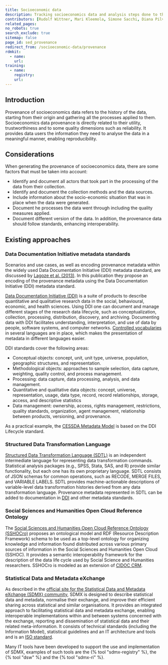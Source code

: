 ```yaml
---
title: Socioeconomic data
description: Tracking socioeconomics data and analysis steps done to them.
contributors: [Rudolf Wittner, Mari Kleemola, Simone Sacchi, Diana Pilvar, Irena Vipavc Brvar, Eva Garcia Alvarez, Robin Navest]
related_pages:
no_robots: true
search_exclude: true
sitemap: false
page_id: sed_provenance
redirect_from: /socioeconomic-data/provenance
rdmkit:
  - name:
    url:
training:
  - name:
    registry:
    url:
---
```


## Introduction
Provenance of socioeconomics data refers to the history of the data, starting from their origin and gathering all the processes applied to them. Socioeconomics data provenance is directly related to their utility, trustworthiness and to some quality dimensions such as reliability. It provides data users the information they need to analyse the data in a meaningful manner, enabling reproducibility.

## Considerations
When generating the provenance of socioeconomics data, there are some factors that must be taken into account:
*	Identify and document all actors that took part in the processing of the data from their collection. 
*	Identify and document the collection methods and the data sources.
*	Include information about the socio-economic situation that was in place when the data were generated. 
*	Document he processes the data went through including the quality measures applied.
*	Document different version of the data.
In addition, the provenance data should follow standards, enhancing interoperability.

## Existing approaches
### Data Documentation Initiative metadata standards
Scenarios and use cases, as well as encoding provenance metadata within the widely used Data Documentation Initiative (DDI) metadata standard, are discussed by [Lagoze et al. (2013)](https://doi.org/10.1007/978-3-319-03437-9_13). In this publication they propose an encoding of the provenance metadata using the Data Documentation Initiative (DDI) metadata standard.

[Data Documentation Initiative (DDI)](https://ddialliance.org/products/overview-of-current-products) is a suite of products to describe quantitative and qualitative research data in the social, behavioural, economic, and health sciences. Using DDI one can document and manage different stages of the research data lifecycle, such as conceptualization, collection, processing, distribution, discovery, and archiving. Documenting data with DDI facilitates understanding, interpretation, and use of data by people, software systems, and computer networks. [Controlled vocabularies](https://ddialliance.org/controlled-vocabularies) in several languages are in place, which makes the presentation of metadata in different languages easier.

DDI standards cover the following areas:
* Conceptual objects: concept, unit, unit type, universe, population, geographic structures, and representation.
* Methodological objects: approaches to sample selection, data capture, weighting, quality control, and process management.
* Processing: data capture, data processing, analysis, and data management.
* Quantitative and qualitative data objects: concept, universe, representation, usage, data type, record, record relationships, storage, access, and descriptive statistics
* Data management: ownership, access, rights management, restrictions, quality standards, organization, agent management, relationship between products, versioning, and provenance.

As a practical example, the [CESSDA Metadata Model](https://zenodo.org/doi/10.5281/zenodo.4672413) is based on the DDI Lifecycle standard.

### Structured Data Transformation Language
[Structured Data Transformation Language (SDTL)](https://ddialliance.org/products/sdtl/1.0) is an independent intermediate language for representing data transformation commands. Statistical analysis packages (e.g., SPSS, Stata, SAS, and R) provide similar functionality, but each one has its own proprietary language. SDTL consists of JSON schemas for common operations, such as RECODE, MERGE FILES, and VARIABLE LABELS. SDTL provides machine-actionable descriptions of variable-level data transformation histories derived from any data transformation language. Provenance metadata represented in SDTL can be added to documentation in [DDI](https://ddialliance.org/products/overview-of-current-products) and other metadata standards.

### Social Sciences and Humanities Open Cloud Reference Ontology
The [Social Sciences and Humanities Open Cloud Reference Ontology (SSHOCro)](https://www.sshopencloud.eu/sshocro) proposes an ontological model and RDF (Resource Description Framework) schema to be used as a top-level ontology for organizing knowledge and information found distributed across various primary sources of information in the Social Sciences and Humanities Open Cloud (SSHOC). It provides a semantic interoperability framework for the description of the data life cycle used by Social Science and Humanities researchers. SSHOCro is modeled as an extension of [CIDOC CRM](https://www.cidoc-crm.org/).

### Statistical Data and Metadata eXchange
As described in the [official site for the Statistical Data and Metadata eXchange (SDMX) community](https://sdmx.org/?page_id=2555/), SDMX is designed to describe statistical data and metadata, normalise their exchange, and improve their efficient sharing across statistical and similar organisations. It provides an integrated approach to facilitating statistical data and metadata exchange, enabling interoperable implementations within and between systems concerned with the exchange, reporting and dissemination of statistical data and their related meta-information.
It consists of technical standards (including the Information Model), statistical guidelines and an IT architecture and tools and is an [ISO standard](http://www.iso.org/iso/catalogue_detail.htm?csnumber=52500).

Many IT tools have been developed to support the use and implementation of SDMX, examples of such tools are the {% tool "sdmx-registry" %}, the {% tool "dsw" %} and the {% tool "sdmx-ri" %}.

